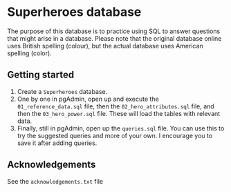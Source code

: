 # Superheroes database

The purpose of this database is to practice using SQL to answer questions that might arise in a database. Please note that the original database online uses British spelling (colour), but the actual database uses American spelling (color).

## Getting started

1. Create a `Superheroes` database.
2. One by one in pgAdmin, open up and execute the `01_reference_data.sql` file, then the `02_hero_attributes.sql` file, and then the `03_hero_power.sql` file. These will load the tables with relevant data.
3. Finally, still in pgAdmin, open up the `queries.sql` file. You can use this to try the suggested queries and more of your own. I encourage you to save it after adding queries.

## Acknowledgements
See the `acknowledgements.txt` file
